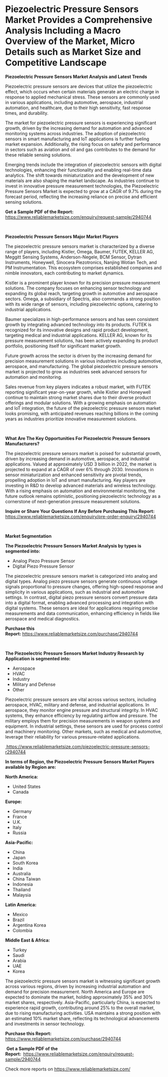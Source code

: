 <p><h1>Piezoelectric Pressure Sensors Market Provides a Comprehensive Analysis Including a Macro Overview of the Market, Micro Details such as Market Size and Competitive Landscape</h1></p><p><strong>Piezoelectric Pressure Sensors Market Analysis and Latest Trends</strong></p>
<p><p>Piezoelectric pressure sensors are devices that utilize the piezoelectric effect, which occurs when certain materials generate an electric charge in response to applied mechanical stress. These sensors are commonly used in various applications, including automotive, aerospace, industrial automation, and healthcare, due to their high sensitivity, fast response times, and durability.</p><p>The market for piezoelectric pressure sensors is experiencing significant growth, driven by the increasing demand for automation and advanced monitoring systems across industries. The adoption of piezoelectric sensors in smart manufacturing and IoT applications is further fueling market expansion. Additionally, the rising focus on safety and performance in sectors such as aviation and oil and gas contributes to the demand for these reliable sensing solutions.</p><p>Emerging trends include the integration of piezoelectric sensors with digital technologies, enhancing their functionality and enabling real-time data analytics. The shift towards miniaturization and the development of new materials are also shaping the market landscape. As industries continue to invest in innovative pressure measurement technologies, the Piezoelectric Pressure Sensors Market is expected to grow at a CAGR of 9.7% during the forecast period, reflecting the increasing reliance on precise and efficient sensing solutions.</p></p>
<p><strong>Get a Sample PDF of the Report:&nbsp;</strong> <a href="https://www.reliablemarketsize.com/enquiry/request-sample/2940744?utm_campaign=2307&utm_medium=2&utm_source=Github&utm_content=ia&utm_term=15032025&utm_id=piezoelectric-pressure-sensors">https://www.reliablemarketsize.com/enquiry/request-sample/2940744</a></p>
<p>&nbsp;</p>
<p><strong>Piezoelectric Pressure Sensors Major Market Players</strong></p>
<p><p>The piezoelectric pressure sensors market is characterized by a diverse range of players, including Kistler, Omega, Baumer, FUTEK, KELLER AG, Meggitt Sensing Systems, Anderson-Negele, BCM Sensor, Dytran Instruments, Honeywell, Sinocera Piezotronics, Nanjing Wotian Tech, and PM Instrumentation. This ecosystem comprises established companies and nimble innovators, each contributing to market dynamics.</p><p>Kistler is a prominent player known for its precision pressure measurement solutions. The company focuses on enhancing sensor technology and expanding its global reach, targeting growth in automotive and aerospace sectors. Omega, a subsidiary of Spectris, also commands a strong position with its wide range of sensors, including piezoelectric options, catering to industrial applications.</p><p>Baumer specializes in high-performance sensors and has seen consistent growth by integrating advanced technology into its products. FUTEK is recognized for its innovative designs and rapid product development, targeting medical and industrial applications. KELLER AG, known for its pressure measurement solutions, has been actively expanding its product portfolio, positioning itself for significant market growth.</p><p>Future growth across the sector is driven by the increasing demand for precision measurement solutions in various industries including automotive, aerospace, and manufacturing. The global piezoelectric pressure sensors market is projected to grow as industries seek advanced sensors for automation and monitoring.</p><p>Sales revenue from key players indicates a robust market, with FUTEK reporting significant year-on-year growth, while Kistler and Honeywell continue to maintain strong market shares due to their diverse product offerings and modular solutions. With a growing emphasis on automation and IoT integration, the future of the piezoelectric pressure sensors market looks promising, with anticipated revenues reaching billions in the coming years as industries prioritize innovative measurement solutions.</p></p>
<p>&nbsp;</p>
<p><strong>What Are The Key Opportunities For Piezoelectric Pressure Sensors Manufacturers?</strong></p>
<p><p>The piezoelectric pressure sensors market is poised for substantial growth, driven by increasing demand in automotive, aerospace, and industrial applications. Valued at approximately USD 3 billion in 2022, the market is projected to expand at a CAGR of over 6% through 2030. Innovations in sensor miniaturization and enhanced sensitivity are pivotal trends, propelling adoption in IoT and smart manufacturing. Key players are investing in R&D to develop advanced materials and wireless technology. With a rising emphasis on automation and environmental monitoring, the future outlook remains optimistic, positioning piezoelectric technology as a cornerstone of next-generation pressure measurement solutions.</p></p>
<p><strong>Inquire or Share Your Questions If Any Before Purchasing This Report:</strong> <a href="https://www.reliablemarketsize.com/enquiry/pre-order-enquiry/2940744?utm_campaign=2307&utm_medium=2&utm_source=Github&utm_content=ia&utm_term=15032025&utm_id=piezoelectric-pressure-sensors">https://www.reliablemarketsize.com/enquiry/pre-order-enquiry/2940744</a></p>
<p>&nbsp;</p>
<p><strong>Market Segmentation</strong></p>
<p><strong>The Piezoelectric Pressure Sensors Market Analysis by types is segmented into:</strong></p>
<p><ul><li>Analog Piezo Pressure Sensor</li><li>Digital Piezo Pressure Sensor</li></ul></p>
<p><p>The piezoelectric pressure sensors market is categorized into analog and digital types. Analog piezo pressure sensors generate continuous voltage signals proportional to pressure changes, offering high-speed response and simplicity in various applications, such as industrial and automotive settings. In contrast, digital piezo pressure sensors convert pressure data into a digital format, enabling advanced processing and integration with digital systems. These sensors are ideal for applications requiring precise measurements and data communication, enhancing efficiency in fields like aerospace and medical diagnostics.</p></p>
<p><strong>Purchase this Report:&nbsp;</strong><a href="https://www.reliablemarketsize.com/purchase/2940744?utm_campaign=2307&utm_medium=2&utm_source=Github&utm_content=ia&utm_term=15032025&utm_id=piezoelectric-pressure-sensors">https://www.reliablemarketsize.com/purchase/2940744</a></p>
<p>&nbsp;</p>
<p><strong>The Piezoelectric Pressure Sensors Market Industry Research by Application is segmented into:</strong></p>
<p><ul><li>Aerospace</li><li>HVAC</li><li>Industry</li><li>Military and Defense</li><li>Other</li></ul></p>
<p><p>Piezoelectric pressure sensors are vital across various sectors, including aerospace, HVAC, military and defense, and industrial applications. In aerospace, they monitor engine pressure and structural integrity. In HVAC systems, they enhance efficiency by regulating airflow and pressure. The military employs them for precision measurements in weapon systems and equipment. In industrial settings, these sensors are used for process control and machinery monitoring. Other markets, such as medical and automotive, leverage their reliability for various pressure-related applications.</p></p>
<p><a href="https://www.reliablemarketsize.com/piezoelectric-pressure-sensors-r2940744?utm_campaign=2307&utm_medium=2&utm_source=Github&utm_content=ia&utm_term=15032025&utm_id=piezoelectric-pressure-sensors">&nbsp;https://www.reliablemarketsize.com/piezoelectric-pressure-sensors-r2940744</a></p>
<p><strong>In terms of Region, the Piezoelectric Pressure Sensors Market Players available by Region are:</strong></p>
<p>
    <p> <strong> North America: </strong>
        <ul>
            <li>United States</li>
            <li>Canada</li>
        </ul>
        </p> 
    <p> <strong> Europe: </strong>
        <ul>
            <li>Germany</li>
            <li>France</li>
            <li>U.K.</li>
            <li>Italy</li>
            <li>Russia</li>
        </ul>
        </p> 
    <p> <strong> Asia-Pacific: </strong>
        <ul>
            <li>China</li>
            <li>Japan</li>
            <li>South Korea</li>
            <li>India</li>
            <li>Australia</li>
            <li>China Taiwan</li>
            <li>Indonesia</li>
            <li>Thailand</li>
            <li>Malaysia</li>
        </ul>
        </p> 
    <p> <strong> Latin America: </strong>
        <ul>
            <li>Mexico</li>
            <li>Brazil</li>
            <li>Argentina Korea</li>
            <li>Colombia</li>
        </ul>
        </p> 
    <p> <strong> Middle East & Africa: </strong>
        <ul>
            <li>Turkey</li>
            <li>Saudi</li>
            <li>Arabia</li>
            <li>UAE</li>
            <li>Korea</li>
        </ul>
    </p>
    </p>
<p><p>The piezoelectric pressure sensors market is witnessing significant growth across various regions, driven by increasing industrial automation and demand for precision measurement. North America and Europe are expected to dominate the market, holding approximately 35% and 30% market shares, respectively. Asia-Pacific, particularly China, is expected to experience rapid growth, contributing around 25% to the overall market, due to rising manufacturing activities. USA maintains a strong position with an estimated 10% market share, reflecting its technological advancements and investments in sensor technology.</p></p>
<p><strong>Purchase this Report: </strong><a href="https://www.reliablemarketsize.com/purchase/2940744?utm_campaign=2307&utm_medium=2&utm_source=Github&utm_content=ia&utm_term=15032025&utm_id=piezoelectric-pressure-sensors">https://www.reliablemarketsize.com/purchase/2940744</a></p>
<p>&nbsp;<strong>Get a Sample PDF of the Report:&nbsp;&nbsp;</strong><a href="https://www.reliablemarketsize.com/enquiry/request-sample/2940744?utm_campaign=2307&utm_medium=2&utm_source=Github&utm_content=ia&utm_term=15032025&utm_id=piezoelectric-pressure-sensors">https://www.reliablemarketsize.com/enquiry/request-sample/2940744</a></p>
<p><strong></strong></p>
<p>Check more reports on <a href="https://www.reliablemarketsize.com/?utm_campaign=2307&utm_medium=2&utm_source=Github&utm_content=ia&utm_term=15032025&utm_id=piezoelectric-pressure-sensors">https://www.reliablemarketsize.com/</a></p>